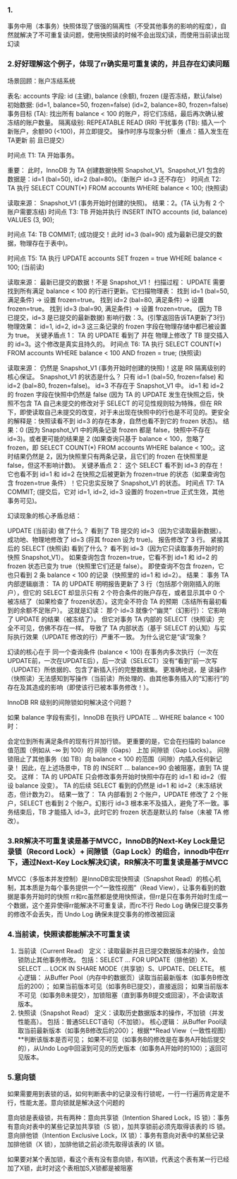 ### 1.
事务中用（本事务）快照体现了很强的隔离性（不受其他事务的影响的程度），自然就解决了不可重复读问题，使用快照读的时候不会出现幻读，而使用当前读出现幻读

### 2.好好理解这个例子，体现了rr确实是可重复读的，并且存在幻读问题
场景回顾：账户冻结系统

表名: accounts
字段: id (主键), balance (余额), frozen (是否冻结，默认false)
初始数据:
(id=1, balance=50, frozen=false)
(id=2, balance=80, frozen=false)
事务目标 (TA): 找出所有 balance < 100 的账户，将它们冻结，最后再次确认被冻结的账户数量。
隔离级别: REPEATABLE READ (RR)
干扰事务 (TB): 插入一个新账户，余额90 (<100)，并立即提交。
操作时序与现象分析（重点：插入发生在TA更新 前 且已提交）

时间点 T1: TA 开始事务。

重要： 此时，InnoDB 为 TA 创建数据快照 Snapshot_V1。Snapshot_V1 包含的数据是：id=1 (bal=50), id=2 (bal=80)。（新账户 id=3 还不存在）
时间点 T2: TA 执行 SELECT COUNT(*) FROM accounts WHERE balance < 100; (快照读)

读取来源： Snapshot_V1 (事务开始时创建的快照)。
结果：2。(TA 认为有 2 个账户需要冻结)
时间点 T3: TB 开始并执行 INSERT INTO accounts (id, balance) VALUES (3, 90);

时间点 T4: TB COMMIT; (成功提交！此时 id=3 (bal=90) 成为最新已提交的数据，物理存在于表中)。

时间点 T5: TA 执行 UPDATE accounts SET frozen = true WHERE balance < 100; (当前读)

读取来源： 最新已提交的数据！不是 Snapshot_V1！
扫描过程： UPDATE 需要找到所有满足 balance < 100 的行进行更新。它扫描物理表：
找到 id=1 (bal=50, 满足条件) -> 设置 frozen=true。
找到 id=2 (bal=80, 满足条件) -> 设置 frozen=true。
找到 id=3 (bal=90, 满足条件) -> 设置 frozen=true。 (因为 TB 已提交，id=3 是已提交的最新数据)
影响行数：3。(引擎返回告诉TA更新了3行)
物理效果： id=1, id=2, id=3 这三条记录的 frozen 字段在物理存储中都已被设置为 true。
关键矛盾点 1： TA 的 UPDATE 看到了 并在 物理上修改了 TB 提交插入的 id=3。这个修改是真实且持久的。
时间点 T6: TA 执行 SELECT COUNT(*) FROM accounts WHERE balance < 100 AND frozen = true; (快照读)

读取来源： 仍然是 Snapshot_V1 (事务开始时创建的快照)！这是 RR 隔离级别的核心保证。
Snapshot_V1 的状态是什么？
只有 id=1 (bal=50, frozen=false) 和 id=2 (bal=80, frozen=false)。
id=3 不存在于 Snapshot_V1 中。
id=1 和 id=2 的 frozen 字段在快照中仍然是 false (因为 TA 的 UPDATE 发生在快照之后，快照不包含 TA 自己未提交的修改对于 SELECT 的可见性规则较为特殊，但在 RR 下，即使读取自己未提交的改变，对于未出现在快照中的行也是不可见的。更安全的解释是：快照读看不到 id=3 的存在本身，自然也看不到它的 frozen 状态)。
结果：0 (因为 Snapshot_V1 中的两条记录 frozen 都是 false，快照中不存在 id=3)。或者更可能的结果是 2 (如果查询只基于 balance < 100，忽略了 frozen，即 SELECT COUNT(*) FROM accounts WHERE balance < 100;。这时结果仍然是 2，因为快照里只有两条记录，且它们的 frozen 在快照里是 false，但这不影响计数)。
关键矛盾点 2： 这个 SELECT 看不到 id=3 的存在！它也看不到 id=1 和 id=2 在快照之后被更新为 frozen=true 的状态（如果查询包含 frozen=true 条件）！它只忠实反映了 Snapshot_V1 的状态。
时间点 T7: TA COMMIT; (提交后，它对 id=1, id=2, id=3 设置的 frozen=true 正式生效，其他事务可见)。

幻读现象的核心矛盾总结：

UPDATE (当前读) 做了什么？
看到了 TB 提交的 id=3（因为它读取最新数据）。
成功地、物理地修改了 id=3 (将其 frozen 设为 true)。
报告修改了 3 行。
紧接其后的 SELECT (快照读) 看到了什么？
看不到 id=3（因为它只读取事务开始时的快照 Snapshot_V1）。
如果查询包含 frozen=true，它看不到 id=1 和 id=2 的 frozen 状态已变为 true（快照里它们还是 false）。
即使查询不包含 frozen，它也只看到 2 条 balance < 100 的记录（快照里的 id=1 和 id=2）。
结果：
事务 TA 内部逻辑崩溃： TA 的 UPDATE 明明报告更新了 3 行（包括那个刚刚插入的账户），但它的 SELECT 却显示只有 2 个符合条件的账户存在，或者显示其中 0 个被冻结了（如果检查了 frozen状态）。这完全不符合 TA 的预期（冻结所有最初看到的余额不足账户）。
这就是幻读： 那个 id=3 就像个“幽灵”（幻影行）：
它影响了 UPDATE 的结果（被冻结了）。
但它对事务 TA 内部的 SELECT（快照读）完全不可见，仿佛不存在一样。
导致了 TA 内部状态（基于 SELECT 的认知）与实际执行效果（UPDATE 修改的行）严重不一致。
为什么说它是“读”现象？

幻读的核心在于 同一个查询条件 (balance < 100) 在事务内多次执行（一次在UPDATE前，一次在UPDATE后），后一次读（SELECT）没有“看到”前一次写（UPDATE）所依据的、包含了新插入行的完整数据集。 更准确地说，是 读操作（快照读）无法感知到写操作（当前读）所处理的、由其他事务插入的“幻影行”的存在及其造成的影响（即使该行已被本事务修改！）。

InnoDB RR 级别的间隙锁如何解决这个问题？

如果 balance 字段有索引，InnoDB 在执行 UPDATE ... WHERE balance < 100 时：

会定位到所有满足条件的现有行并加行锁。
更重要的是，它会在扫描的 balance 值范围（例如从 -∞ 到 100）的 间隙（Gaps） 上加 间隙锁（Gap Locks）。
间隙锁阻止了其他事务（如 TB）向 balance < 100 的范围（间隙）内插入任何新记录！
因此，在上述场景中，TB 的 INSERT ... balance=90 会被阻塞，直到 TA 提交。
这样：
TA 的 UPDATE 只会修改事务开始时快照中存在的 id=1 和 id=2（假设 balance 没变）。
TA 的后续 SELECT 看到的仍然是 id=1 和 id=2（未冻结状态，但计数为2）。
结果一致了： TA 内部看到 2 个账户，UPDATE 修改了 2 个账户，SELECT 也看到 2 个账户。幻影行 id=3 根本来不及插入，避免了不一致。事务结束后，TB 才能插入 id=3，此时它的 frozen 状态是默认的 false（未被 TA 修改）。

### 3.RR解决不可重复读是基于MVCC，InnoDB的Next-Key Lock是记录锁（Record Lock）+ 间隙锁（Gap Lock）的组合，innodb中在rr下，通过Next-Key Lock解决幻读，RR解决不可重复读是基于MVCC
MVCC（多版本并发控制）是InnoDB实现快照读（Snapshot Read）的核心机制，其本质是为每个事务提供一个“一致性视图”（Read View），让事务看到的数据是事务开始时的快照
rr和rc虽然都是使用快照读，但rr是只在事务开始时生成一个数据，这个差异使得rr能解决不可重复读，而rc不行
Redo Log 确保已提交事务的修改不会丢失，而 Undo Log 确保未提交事务的修改被回滚

### 4.当前读，快照读都能解决不可重复读
1. 当前读（Current Read）
定义：读取最新并且已提交数据版本的操作，会加锁防止其他事务修改。
包括：SELECT ... FOR UPDATE（排他锁）X、SELECT ... LOCK IN SHARE MODE（共享锁）S、UPDATE、DELETE。
核心逻辑：
从Buffer Pool（内存中的数据页）读取当前最新版本（如事务B修改后的200）；
如果当前版本可见（如事务B已提交），直接返回；
如果当前版本不可见（如事务B未提交），加锁阻塞（直到事务B提交或回滚），不会读取该版本。
2. 快照读（Snapshot Read）
定义：读取历史数据版本的操作，不加锁（并发性能高）。
包括：普通SELECT语句（不加锁）。
核心逻辑：
从Buffer Pool读取当前最新版本（如事务B修改后的200）；
根据**Read View（一致性视图）**判断该版本是否可见；
如果不可见（如事务B的修改是在事务A开始后提交的），从Undo Log中回滚到可见的历史版本（如事务A开始时的100）；返回可见版本。

### 5.意向锁
如果需要用到表锁的话，如何判断表中的记录没有行锁呢，一行一行遍历肯定是不行，性能太差。意向锁就是解决这个问题的

意向锁是表级锁，共有两种：意向共享锁（Intention Shared Lock，IS 锁）：事务有意向对表中的某些记录加共享锁（S 锁），加共享锁前必须先取得该表的 IS 锁。意向排他锁（Intention Exclusive Lock，IX 锁）：事务有意向对表中的某些记录加排他锁（X 锁），加排他锁之前必须先取得该表的 IX 锁。

如果要对某个表加锁，看这个表有没有意向锁，有IX锁，代表这个表有某一行已经加了X锁，此时对这个表相加S,X锁都是被阻塞
